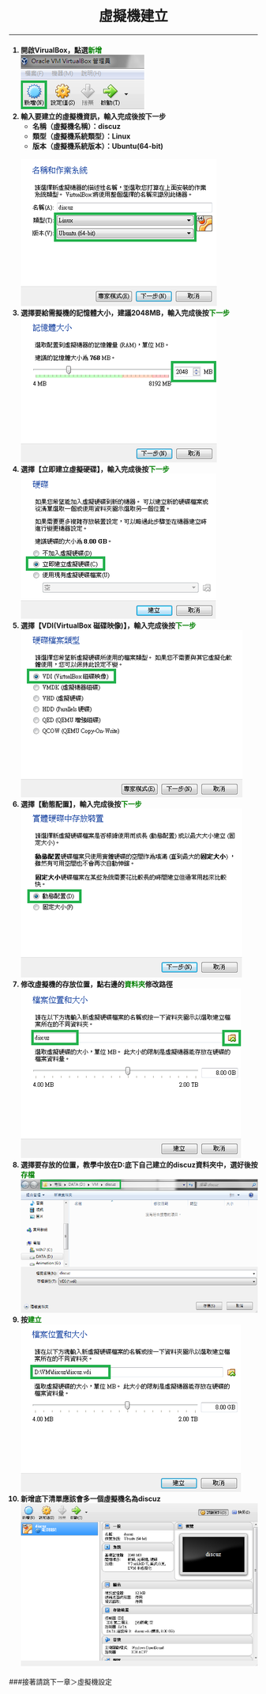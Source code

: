 # **<center>虛擬機建立**

---

<ol><h4>
  <li>開啟VirualBox，點選<font color='green'><b>新增</b></font>
  <br><img src='../img/virtual/part1_1.png'>
  <li>輸入要建立的虛擬機資訊，輸入完成後按下一步
    <ul>
      <li>名稱（虛擬機名稱）：discuz
      <li>類型（虛擬機系統類型）：Linux
      <li>版本（虛擬機系統版本）：Ubuntu(64-bit)
    </ul>
    <br><img src='../img/virtual/part1_2.png'>
  <li>選擇要給需擬機的記憶體大小，建議2048MB，輸入完成後按<font color='green'>下一步</font>
  <br><img src='../img/virtual/part1_3.png'>
  <li>選擇【立即建立虛擬硬碟】，輸入完成後按<font color='green'>下一步</font>
  <br><img src='../img/virtual/part1_4.png'>
  <li>選擇【VDI(VirtualBox 磁碟映像)】，輸入完成後按<font color='green'>下一步</font>
  <br><img src='../img/virtual/part1_5.png'>
  <li>選擇【動態配置】，輸入完成後按<font color='green'>下一步</font>
  <br><img src='../img/virtual/part1_6.png'>
  <li>修改虛擬機的存放位置，點右邊的<font color='green'>資料夾</font>修改路徑
  <br><img src='../img/virtual/part1_7.png'>
  <li>選擇要存放的位置，教學中放在D:底下自己建立的discuz資料夾中，選好後按<font color='green'>存檔</font>
  <br><img src='../img/virtual/part1_8.png'>
  <li>按<font color='green'>建立</font>
  <br><img src='../img/virtual/part1_9.png'>
  <li>新增底下清單應該會多一個虛擬機名為discuz
  <br><img src='../img/virtual/part1_10.png'>
</h4></ol>

###接著請跳下一章＞虛擬機設定